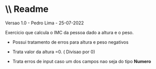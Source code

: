 # \\\ Readme



Versao 1.0 - Pedro Lima - 25-07-2022



Exercicio que calcula o IMC da pessoa dado a altura e o peso.

* Possui tratamento de erros para altura e peso negativos

* Trata valor da altura =0. ( Divisao por 0)

* Trata erros de input caso um dos campos nao seja do tipo **Numero**

